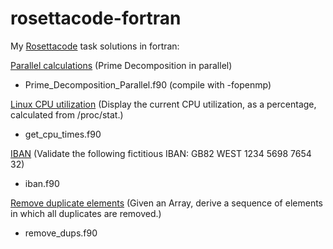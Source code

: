 # rosettacode-fortran

My [Rosettacode](http://rosettacode.org) task solutions in fortran:

[Parallel calculations](http://rosettacode.org/wiki/Parallel_calculations)
(Prime Decomposition in parallel)
- Prime_Decomposition_Parallel.f90 (compile with -fopenmp)

[Linux CPU utilization](http://rosettacode.org/wiki/Linux_CPU_utilization)
(Display the current CPU utilization, as a percentage, calculated from /proc/stat.)
- get_cpu_times.f90

[IBAN](http://rosettacode.org/wiki/IBAN)
(Validate the following fictitious IBAN:   GB82 WEST 1234 5698 7654 32)
- iban.f90

[Remove duplicate elements](http://rosettacode.org/wiki/Remove_duplicate_elements)
(Given an Array, derive a sequence of elements in which all duplicates are removed.)
- remove_dups.f90
